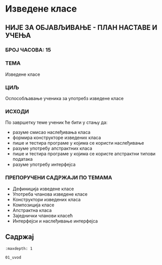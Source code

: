 # Изведене класе

## НИЈЕ ЗА ОБЈАВЉИВАЊЕ - ПЛАН НАСТАВЕ И УЧЕЊА

### БРОЈ ЧАСОВА: 15

### ТЕМА

Изведене класе

### ЦИЉ

Оспособљавање ученика за употребз изведене класе

### ИСХОДИ

По завршетку теме ученик ће бити у стању да:

* разуме смисао наслеђивања класа
* формира конструкторе изведених класа
* пише и тестира програме у којима се користи наслеђивање
* разуме употребу апстрактних класа
* пише и тестира програме у којима се користе апстрактни типови података
* разуме употребу интерфејса

### ПРЕПОРУЧЕНИ САДРЖАЈИ ПО ТЕМАМА

* Дефиниција изведене класе
* Употреба чланова изведене класе
* Конструктори изведених класа
* Композиција класе
* Апстрактна класа
* Заједнички чланови класећ
* Интерфејси и наслеђивање интерфејса

## Садржај

```{toctree}
:maxdepth: 1

01_uvod
```
